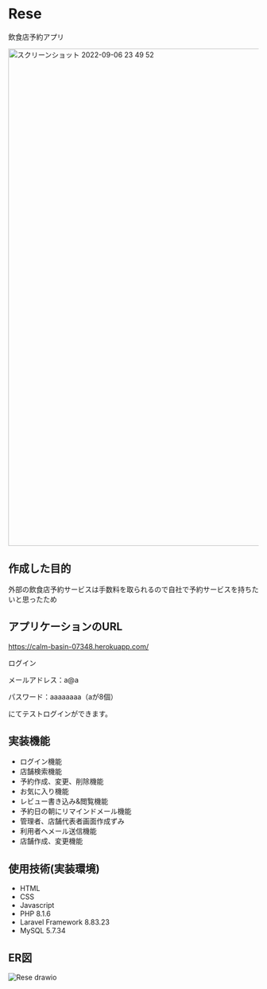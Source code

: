 # Rese
飲食店予約アプリ

<img width="1000" alt="スクリーンショット 2022-09-06 23 49 52" src="https://user-images.githubusercontent.com/103934454/188666572-a4c7b16d-59dc-4715-ab2f-b7026de38730.png">

## 作成した目的
外部の飲食店予約サービスは手数料を取られるので自社で予約サービスを持ちたいと思ったため

## アプリケーションのURL
https://calm-basin-07348.herokuapp.com/

ログイン

メールアドレス：a@a

パスワード：aaaaaaaa（aが8個）

にてテストログインができます。


## 実装機能
- ログイン機能
- 店舗検索機能
- 予約作成、変更、削除機能
- お気に入り機能
- レビュー書き込み&閲覧機能
- 予約日の朝にリマインドメール機能
- 管理者、店舗代表者画面作成ずみ
- 利用者へメール送信機能
- 店舗作成、変更機能

## 使用技術(実装環境)
- HTML
- CSS
- Javascript
- PHP 8.1.6
- Laravel Framework 8.83.23
- MySQL  5.7.34 

## ER図
![Rese drawio](https://user-images.githubusercontent.com/103934454/189643921-5e8a10ed-9863-4cce-9f8f-fa2d4e70df16.png)


